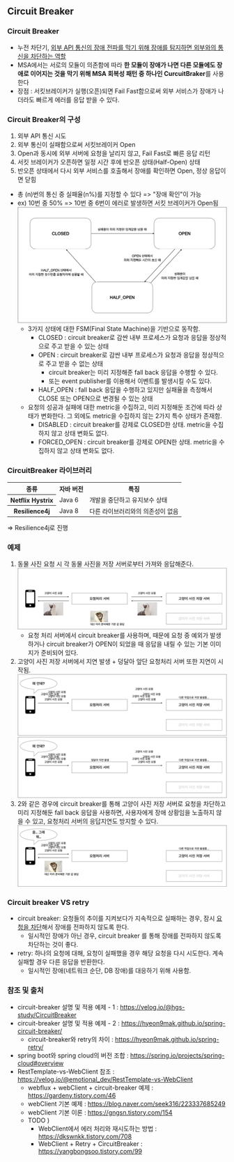 ## Circuit Breaker


### **Circuit Breaker** 
* 누전 차단기, <u>외부 API 통신의 장애 전파를 막기 위해 장애를 탐지하면 외부와의 통신을 차단하는 역할</u>
* MSA에서는 서로의 모듈이 의존함에 따라 **한 모듈이 장애가 나면 다른 모듈에도 장애로 이어지는 것을 막기 위해 MSA 회복성 패턴 중 하나인 CurcuitBraker**를 사용한다
* 장점 : 서킷브레이커가 실행(오픈)되면 Fail Fast함으로써 외부 서비스가 장애가 나더라도 빠르게 에러를 응답 받을 수 있다.

### **Circuit Breaker**의 구성
1. 외부 API 통신 시도
2. 외부 통신이 실패함으로써 서킷브레이커 Open
3. Open과 동시에 외부 서버에 요청을 날리지 않고, Fail Fast로 빠른 응답 리턴
4. 서킷 브레이커가 오픈하면 일정 시간 후에 반오픈 상태(Half-Open) 상태
5. 반오픈 상태에서 다시 외부 서비스를 호출해서 장애를 확인하면 Open, 정상 응답이면 닫힘
* 총 (n)번의 통신 중 실패율(n%)를 지정할 수 있다 => "장애 확인"이 가능
* ex) 10번 중 50% => 10번 중 6번이 에러로 발생하면 서킷 브레이커가 Open됨
![img_5.png](img_5.png)
  * 3가지 상태에 대한  FSM(Final State Machine)을 기반으로 동작함.
    * CLOSED : circuit breaker로 감싼 내부 프로세스가 요청과 응답을 정상적으로 주고 받을 수 있는 상태
    * OPEN : circuit breaker로 감싼 내부 프로세스가 요청과 응답을 정상적으로 주고 받을 수 없는 상태
      * circuit breaker는 미리 지정해준 fall back 응답을 수행할 수 있다.
      * 또는 event publisher를 이용해서 이벤트를 발생시킬 수도 있다.
    * HALF_OPEN : fall back 응답을 수행하고 있지만 실패율을 측정해서 CLOSE 또는 OPEN으로 변경될 수 있는 상태
  * 요청의 성공과 실패에 대한 metric을 수집하고, 미리 지정해둔 조건에 따라 상태가 변화한다. 그 외에도 metric을 수집하지 않는 2가지 특수 상태가 존재함.
    * DISABLED : circuit breaker를 강제로 CLOSED한 상태. metric을 수집하지 않고 상태 변화도 없다.
    * FORCED_OPEN : circuit breaker를 강제로 OPEN한 상태. metric을 수집하지 않고 상태 변화도 없다.

### CircuitBreaker 라이브러리
<table>
    <tr><th>종류</th><th>자바 버전</th><th>특징</th></tr>
    <tr><th>Netflix Hystrix</th><td>Java 6</td><td>개발을 중단하고 유지보수 상태</td></tr>
    <tr><th>Resilience4j</th><td>Java 8</td><td>다른 라이브러리와의 의존성이 없음</td></tr>
</table>
=> Resilience4j로 진행

### 예제
1. 동물 사진 요청 시 각 동물 사진을 저장 서버로부터 가져와 응답해준다.
  ![img_1.png](img_1.png)
   * 요청 처리 서버에서 circuit breaker를 사용하며, 때문에 요청 중 예외가 발생하거나 circuit breaker가 OPEN이 되었을 때 응답을 내릴 수 있는 기본 이미지가 준비되어 있다.
2. 고양이 사진 저장 서버에서 지연 발생 + 덩달아 앞단 요청처리 서버 또한 지연이 시작됨.
  ![img_3.png](img_3.png)
  ![img_2.png](img_2.png)
3. 2와 같은 경우에 circuit breaker를 통해 고양이 사진 저장 서버로 요청을 차단하고 미리 지정해둔 fall back 응답을 사용하면, 사용자에게 장애 상황임을 노출하지 않을 수 있고, 요청처리 서버의 응답지연도 방지할 수 있다.
  ![img_4.png](img_4.png)

### Circuit breaker VS retry 
* circuit breaker: 요청들의 추이를 지켜보다가 지속적으로 실패하는 경우, 잠시 <u>요청을 차단</u>해서 장애를 전파하지 않도록 한다.
  * 일시적인 장애가 아닌 경우, circuit breaker 를 통해 장애를 전파하지 않도록 차단하는 것이 좋다.
* retry: 하나의 요청에 대해, 요청이 실패했을 경우 해당 요청을 다시 시도한다. 계속 실패할 경우 다른 응답을 반환한다.
  * 일시적인 장애(네트워크 순단, DB 장애)를 대응하기 위해 사용함.

### 참조 및 출처
* circuit-breaker 설명 및 적용 예제 - 1 : https://velog.io/@hgs-study/CircuitBreaker
* circuit-breaker 설명 및 적용 예제 - 2 : https://hyeon9mak.github.io/spring-circuit-breaker/
  * circuit-breaker와 retry의 차이 : https://hyeon9mak.github.io/spring-retry/
* spring boot와 spring cloud의 버전 조합 : https://spring.io/projects/spring-cloud#overview
* RestTemplate-vs-WebClient 참조 : https://velog.io/@emotional_dev/RestTemplate-vs-WebClient
  * webflux + webClient + circuit-breaker 예제 : https://gardeny.tistory.com/46    
  * webClient 기본 예제 : https://blog.naver.com/seek316/223337685249
  * webClient 기본 이론 : https://gngsn.tistory.com/154
  * TODO )
    * WebClient에서 에러 처리와 재시도하는 방법 : https://dkswnkk.tistory.com/708
    * WebClient + Retry + CircuitBreaker : https://yangbongsoo.tistory.com/99